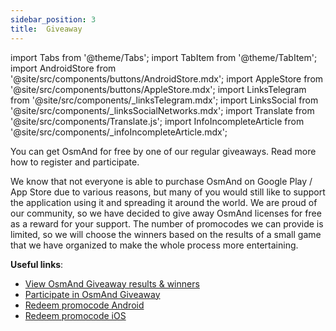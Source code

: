 ```yaml
---
sidebar_position: 3
title:  Giveaway
---
```


import Tabs from '@theme/Tabs';
import TabItem from '@theme/TabItem';
import AndroidStore from '@site/src/components/buttons/AndroidStore.mdx';
import AppleStore from '@site/src/components/buttons/AppleStore.mdx';
import LinksTelegram from '@site/src/components/_linksTelegram.mdx';
import LinksSocial from '@site/src/components/_linksSocialNetworks.mdx';
import Translate from '@site/src/components/Translate.js';
import InfoIncompleteArticle from '@site/src/components/_infoIncompleteArticle.mdx';

You can get OsmAnd for free by one of our regular giveaways. Read more how to register and participate.

We know that not everyone is able to purchase OsmAnd on Google Play / App Store due to various reasons, but many of you would still like to support the application using it and spreading it around the world. We are proud of our community, so we have decided to give away OsmAnd licenses for free as a reward for your support. The number of promocodes we can provide is limited, so we will choose the winners based on the results of a small game that we have organized to make the whole process more entertaining.

**Useful links**: 
- [View OsmAnd Giveaway results & winners](https://osmand.net/giveaway/)
- [Participate in OsmAnd Giveaway](https://osmand.net/giveaway/)
- [Redeem promocode Android](https://support.google.com/googleplay/answer/3422659?hl)
- [Redeem promocode iOS](https://support.apple.com/en-gb/HT201209)
